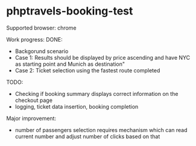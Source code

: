 # phptravels-booking-test

Supported browser: chrome

Work progress:
  DONE:
  * Backgorund scenario
  * Case 1: Results should be displayed by price ascending and have NYC as starting point and Munich as destination"
  * Case 2: Ticket selection using the fastest route completed

  TODO:
  * Checking if booking summary displays correct information on the checkout page
  * logging, ticket data insertion, booking completion
  
  Major improvement:
  * number of passengers selection requires mechanism which can read current number and adjust number of clicks based on that
